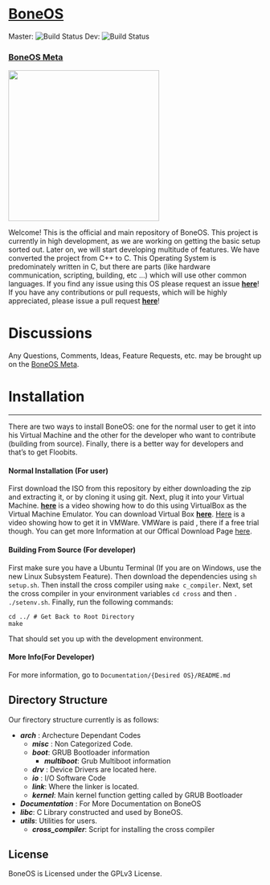 # [BoneOS](https://BoneOS.org)

Master: ![Build Status](https://api.travis-ci.org/Bone-Project/BoneOS.svg?branch=master)
Dev: ![Build Status](https://api.travis-ci.org/Bone-Project/BoneOS.svg?branch=amanuel_progress_kbd)

### [BoneOS Meta](https://meta.boneos.org/)

<img src="https://i.imgur.com/H6ixAr4.png" width="300" height="300" />

Welcome! This is the official and main repository of BoneOS. This project is currently in high development, as we are working on getting the basic setup sorted out. Later on, we will start developing multitude of features. We have converted the project from C++ to C. This Operating System is predominately written in C, but there are parts (like hardware communication, scripting, building, etc ...) which will use other common languages. If you find any issue using this OS please request an issue [**here**](https://meta.boneos.org/)! If you have any contributions or pull requests, which will be highly appreciated, please issue a pull request [**here**](https://github.com/Bone-Project/BoneOS/pulls)! 

# Discussions

Any Questions, Comments, Ideas, Feature Requests, etc. may be brought up on the [BoneOS Meta](https://meta.boneos.org/).

# Installation
---

There are two ways to install BoneOS: one for the normal user to get it into his Virtual Machine and the other for the developer who want to contribute (building from source). Finally, there is a better way for developers and that’s to get Floobits.

#### Normal Installation (For user)
  First download the ISO from this repository by either downloading the zip and extracting it, or by cloning it using git. Next, plug it into your Virtual Machine. [**here**](https://www.youtube.com/watch?v=rBjlaEAzUZo&feature=youtu.be) is a video showing how to do this using VirtualBox as the Virtual Machine Emulator. You can download Virtual Box [**here**](https://www.virtualbox.org/). [Here](https://www.youtube.com/watch?v=yDiwl6AxNrc&feature=youtu.be) is a video showing how to get it in VMWare. VMWare is paid , there if a free trial though. You can get more Information at our Offical Download Page [here](https://boneos.org/download.html). 
 
#### Building From Source (For developer)

 First make sure you have a Ubuntu Terminal (If you are on Windows, use the new Linux Subsystem Feature). Then download the dependencies using `sh setup.sh`. Then install the cross compiler using `make c_compiler`. Next, set the cross compiler in your environment variables `cd cross` and then `. ./setenv.sh`. Finally, run the following commands:
 ```
 cd ../ # Get Back to Root Directory
 make
 ```
 That should set you up with the development environment.
 
#### More Info(For Developer)
For more information, go to `Documentation/{Desired OS}/README.md`
 
Directory Structure
----
Our firectory structure currently is as follows:

- ***arch*** : Archecture Dependant Codes
   - ***misc*** : Non Categorized Code.
    - ***boot***: GRUB Bootloader information 
       - ***multiboot***: Grub Multiboot information
   - ***drv***  : Device Drivers are located here.
   - ***io*** : I/O Software Code 
   - ***link***: Where the linker is located.
   - ***kernel***: Main kernel function getting called by GRUB Bootloader
- ***Documentation*** : For More Documentation on BoneOS
- ***libc***: C Library constructed and used by BoneOS.
- ***utils***: Utilities for users.
   - ***cross_compiler***: Script for installing the cross compiler
   
License
---

BoneOS is Licensed under the GPLv3 License.
